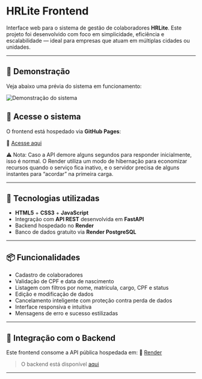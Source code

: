 # HRLite Frontend

Interface web para o sistema de gestão de colaboradores **HRLite**. Este projeto foi desenvolvido com foco em simplicidade, eficiência e escalabilidade — ideal para empresas que atuam em múltiplas cidades ou unidades.

---

## 🎥 Demonstração

Veja abaixo uma prévia do sistema em funcionamento:

![Demonstração do sistema](Demo.gif)

## 🚀 Acesse o sistema

O frontend está hospedado via **GitHub Pages**:

🔗 [Acesse aqui](https://SEU_USUARIO.github.io/HRLite-Frontend)

⚠️ Nota: Caso a API demore alguns segundos para responder inicialmente, isso é normal. O Render utiliza um modo de hibernação para economizar recursos quando o serviço fica inativo, e o servidor precisa de alguns instantes para “acordar” na primeira carga.

---

## 🧩 Tecnologias utilizadas

- **HTML5** + **CSS3** + **JavaScript**
- Integração com **API REST** desenvolvida em **FastAPI**
- Backend hospedado no **Render**
- Banco de dados gratuito via **Render PostgreSQL**

---

## 📦 Funcionalidades

- Cadastro de colaboradores
- Validação de CPF e data de nascimento
- Listagem com filtros por nome, matrícula, cargo, CPF e status
- Edição e modificação de dados
- Cancelamento inteligente com proteção contra perda de dados
- Interface responsiva e intuitiva
- Mensagens de erro e sucesso estilizadas

---

## 🔗 Integração com o Backend

Este frontend consome a API pública hospedada em: 🔗 [Render](https://hrlite-api.onrender.com)


> O backend está disponível [aqui](https://github.com/Wilcleyber/HRLite_Backend.git)

---


